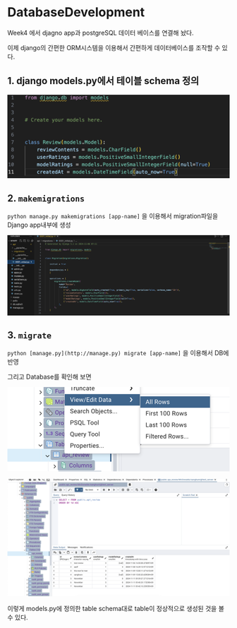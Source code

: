 # DatabaseDevelopment

Week4 에서 djagno app과 postgreSQL 데이터 베이스를 연결해 놨다. 

이제 django의 간편한 ORM시스템을 이용해서 간편하게 데이터베이스를 조작할 수 있다.

## 1. django models.py에서 테이블 schema 정의

![django models](./dbd_img/django_model.png)

## 2. `makemigrations`

`python manage.py makemigrations [app-name]` 을 이용해서 migration파일을 Django app내부에 생성 

![migrations](./dbd_img/migration_file.png)

## 3. `migrate`

`python [manage.py](http://manage.py) migrate [app-name]` 을 이용해서 DB에 반영

그리고 Database를 확인해 보면 

![show database all rows](./dbd_img/show_db_row.png)

![table](./dbd_img/table.png)

이렇게 models.py에 정의한 table schema대로 table이 정상적으로 생성된 것을 볼 수 있다.
